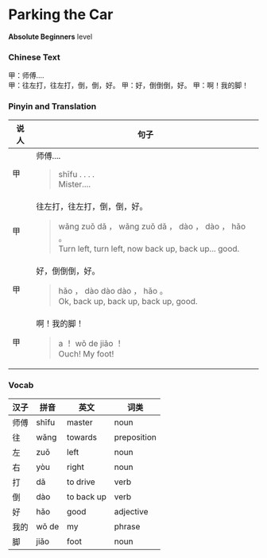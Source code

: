 # Parking the Car
**Absolute Beginners** level
### Chinese Text
甲：师傅....<br />甲：往左打，往左打，倒，倒，好。
甲：好，倒倒倒，好。
甲：啊！我的脚！

### Pinyin and Translation
|说人|句子|
|----|----|
|甲|师傅....<blockquote>shīfu . . . .<br />Mister....</blockquote>|
|甲|往左打，往左打，倒，倒，好。<blockquote>wǎng zuǒ dǎ ， wǎng zuǒ dǎ ， dào ， dào ， hǎo 。<br />Turn left, turn left, now back up, back up... good.</blockquote>|
|甲|好，倒倒倒，好。<blockquote>hǎo ， dào dào dào ， hǎo 。<br />Ok, back up, back up, back up, good.</blockquote>|
|甲|啊！我的脚！<blockquote>a ！ wǒ de jiǎo ！<br />Ouch! My foot!</blockquote>|
### Vocab
|汉子|拼音|英文|词类|
|----|----|----|----|
|师傅|shīfu|master|noun|
|往|wǎng|towards|preposition|
|左|zuǒ|left|noun|
|右|yòu|right|noun|
|打|dǎ|to drive|verb|
|倒|dào|to back up|verb|
|好|hǎo|good|adjective|
|我的|wǒ de|my|phrase|
|脚|jiǎo|foot|noun|